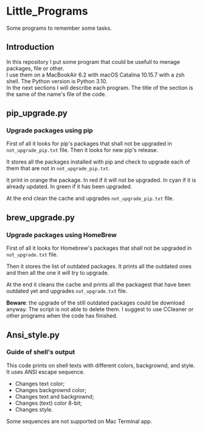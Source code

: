 # Little_Programs

Some programs to remember some tasks.

## Introduction

In this repository I put some program that could be usefull to menage packages, file or other.  
I use them on a MacBookAir 6.2 with macOS Catalina 10.15.7 with a zsh shell. The Python version is Python 3.10.  
In the next sections I will describe each program. The title of the section is the same of the name's file of the code.

## pip_upgrade.py

### Upgrade packages using pip

First of all it looks for pip's packages that shall not be upgraded in ```not_upgrade_pip.txt``` file.
Then it looks for new pip's release.

It stores all the packages installed with pip and check to upgrade each of them that are not in ```not_upgrade_pip.txt```.

It print in orange the package. In red if it will not be upgraded. In cyan if it is already updated. In green if it has been upgraded.

At the end clean the cache and upgrades ```not_upgrade_pip.txt``` file.

## brew_upgrade.py

### Upgrade packages using HomeBrew

First of all it looks for Homebrew's packages that shall not be upgraded in ```not_upgrade.txt``` file.

Then it stores the list of outdated packages.
It prints all the outdated ones and then all the one it will try to upgrade.

At the end it cleans the cache and prints all the packagest that have been outdated yet and upgrades ```not_upgrade.txt``` file.

**Beware**: the upgrade of the still outdated packages could be download anyway. The script is not able to delete them. I suggest to use CCleaner or other programs when the code has finished.

## Ansi_style.py

### Guide of shell's output

This code prints on shell texts with different colors, backgrownd, and style. It uses ANSI escape sequence.

- Changes text color;
- Changes backgrownd color;
- Changes text and backgrownd;
- Changes (text) color 8-bit;
- Changes style.

Some sequences are not supported on Mac Terminal app.

